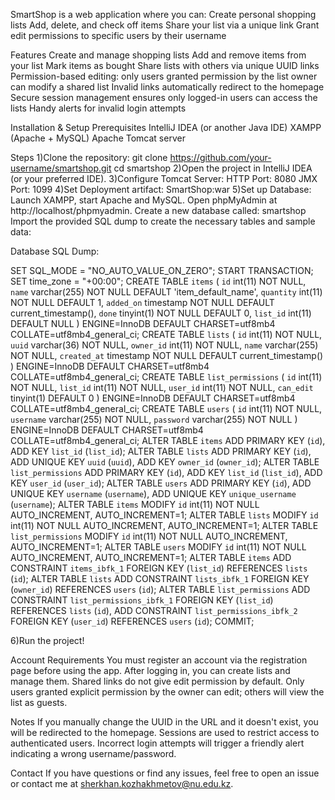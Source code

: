 SmartShop is a web application where you can:
Create personal shopping lists
Add, delete, and check off items
Share your list via a unique link
Grant edit permissions to specific users by their username

Features
Create and manage shopping lists
Add and remove items from your list
Mark items as bought
Share lists with others via unique UUID links
Permission-based editing: only users granted permission by the list owner can modify a shared list
Invalid links automatically redirect to the homepage
Secure session management ensures only logged-in users can access the lists
Handy alerts for invalid login attempts

Installation & Setup
Prerequisites
IntelliJ IDEA (or another Java IDE)
XAMPP (Apache + MySQL)
Apache Tomcat server

Steps
1)Clone the repository:
git clone https://github.com/your-username/smartshop.git
cd smartshop
2)Open the project in IntelliJ IDEA (or your preferred IDE).
3)Configure Tomcat Server:
HTTP Port: 8080
JMX Port: 1099
4)Set Deployment artifact: SmartShop:war
5)Set up Database:
Launch XAMPP, start Apache and MySQL.
Open phpMyAdmin at http://localhost/phpmyadmin.
Create a new database called:
smartshop
Import the provided SQL dump to create the necessary tables and sample data:

Database SQL Dump:

SET SQL_MODE = "NO_AUTO_VALUE_ON_ZERO";
START TRANSACTION;
SET time_zone = "+00:00";
CREATE TABLE `items` (
  `id` int(11) NOT NULL,
  `name` varchar(255) NOT NULL DEFAULT 'item_default_name',
  `quantity` int(11) NOT NULL DEFAULT 1,
  `added_on` timestamp NOT NULL DEFAULT current_timestamp(),
  `done` tinyint(1) NOT NULL DEFAULT 0,
  `list_id` int(11) DEFAULT NULL
) ENGINE=InnoDB DEFAULT CHARSET=utf8mb4 COLLATE=utf8mb4_general_ci;
CREATE TABLE `lists` (
  `id` int(11) NOT NULL,
  `uuid` varchar(36) NOT NULL,
  `owner_id` int(11) NOT NULL,
  `name` varchar(255) NOT NULL,
  `created_at` timestamp NOT NULL DEFAULT current_timestamp()
) ENGINE=InnoDB DEFAULT CHARSET=utf8mb4 COLLATE=utf8mb4_general_ci;
CREATE TABLE `list_permissions` (
  `id` int(11) NOT NULL,
  `list_id` int(11) NOT NULL,
  `user_id` int(11) NOT NULL,
  `can_edit` tinyint(1) DEFAULT 0
) ENGINE=InnoDB DEFAULT CHARSET=utf8mb4 COLLATE=utf8mb4_general_ci;
CREATE TABLE `users` (
  `id` int(11) NOT NULL,
  `username` varchar(255) NOT NULL,
  `password` varchar(255) NOT NULL
) ENGINE=InnoDB DEFAULT CHARSET=utf8mb4 COLLATE=utf8mb4_general_ci;
ALTER TABLE `items`
  ADD PRIMARY KEY (`id`),
  ADD KEY `list_id` (`list_id`);
ALTER TABLE `lists`
  ADD PRIMARY KEY (`id`),
  ADD UNIQUE KEY `uuid` (`uuid`),
  ADD KEY `owner_id` (`owner_id`);
ALTER TABLE `list_permissions`
  ADD PRIMARY KEY (`id`),
  ADD KEY `list_id` (`list_id`),
  ADD KEY `user_id` (`user_id`);
ALTER TABLE `users`
  ADD PRIMARY KEY (`id`),
  ADD UNIQUE KEY `username` (`username`),
  ADD UNIQUE KEY `unique_username` (`username`);
ALTER TABLE `items`
  MODIFY `id` int(11) NOT NULL AUTO_INCREMENT, AUTO_INCREMENT=1;
ALTER TABLE `lists`
  MODIFY `id` int(11) NOT NULL AUTO_INCREMENT, AUTO_INCREMENT=1;
ALTER TABLE `list_permissions`
  MODIFY `id` int(11) NOT NULL AUTO_INCREMENT, AUTO_INCREMENT=1;
ALTER TABLE `users`
  MODIFY `id` int(11) NOT NULL AUTO_INCREMENT, AUTO_INCREMENT=1;
ALTER TABLE `items`
  ADD CONSTRAINT `items_ibfk_1` FOREIGN KEY (`list_id`) REFERENCES `lists` (`id`);
ALTER TABLE `lists`
  ADD CONSTRAINT `lists_ibfk_1` FOREIGN KEY (`owner_id`) REFERENCES `users` (`id`);
ALTER TABLE `list_permissions`
  ADD CONSTRAINT `list_permissions_ibfk_1` FOREIGN KEY (`list_id`) REFERENCES `lists` (`id`),
  ADD CONSTRAINT `list_permissions_ibfk_2` FOREIGN KEY (`user_id`) REFERENCES `users` (`id`);
COMMIT;

6)Run the project!

Account Requirements
You must register an account via the registration page before using the app.
After logging in, you can create lists and manage them.
Shared links do not give edit permission by default. Only users granted explicit permission by the owner can edit; others will view the list as guests.

Notes
If you manually change the UUID in the URL and it doesn't exist, you will be redirected to the homepage.
Sessions are used to restrict access to authenticated users.
Incorrect login attempts will trigger a friendly alert indicating a wrong username/password.

Contact
If you have questions or find any issues, feel free to open an issue or contact me at sherkhan.kozhakhmetov@nu.edu.kz.
